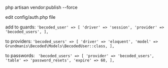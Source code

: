 php artisan vendor:publish --force

edit config/auth.php file

add to guards:
`
 'becoded_user' => [
            'driver' => 'session',
            'provider' => 'becoded_users',
        ],
`

to providers:
`
 'becoded_users' => [
            'driver' => 'eloquent',
            'model' => Grundmanis\Becoded\Models\BecodedUser::class,
        ],
`

to passwords:
` 'becoded_users' => [
             'provider' => 'becoded_users',
             'table' => 'password_resets',
             'expire' => 60,
         ],`
